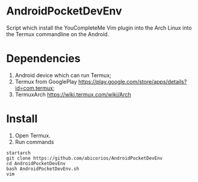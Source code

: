 # AndroidPocketDevEnv
Script which install the YouCompleteMe Vim plugin into the Arch Linux into the Termux commandline on the Android.
# Dependencies
1. Android device which can run Termux;
2. Termux from GooglePlay https://play.google.com/store/apps/details?id=com.termux;
3. TermuxArch https://wiki.termux.com/wiki/Arch
# Install
1. Open Termux.
2. Run commands
```
startarch
git clone https://github.com/abicorios/AndroidPocketDevEnv
cd AndroidPocketDevEnv
bash AndroidPocketDevEnv.sh
vim
```
